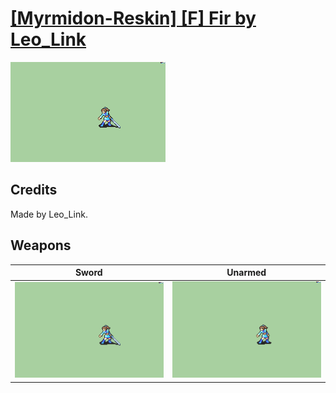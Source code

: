 # [\[Myrmidon-Reskin\] \[F\] Fir by Leo_Link](./)
 

<img src="./1.%20Sword/Sword_000.png" alt="[Myrmidon-Reskin] [F] Fir by Leo_Link standing" />

## Credits

Made by Leo_Link.

## Weapons
 

|Sword |Unarmed |
|  :---: | :---: |
| <img alt="Sword animation" src="./1.%20Sword/Sword.gif" /> | <img alt="Unarmed animation" src="./8.%20Unarmed/Unarmed.gif" /> |
